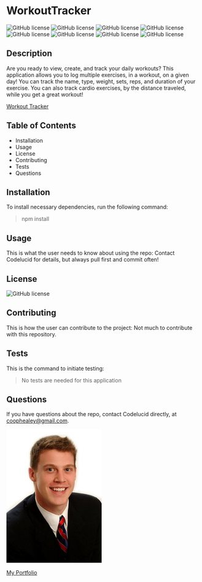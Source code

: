 # WorkoutTracker 

![GitHub license](https://img.shields.io/badge/Skill-HTML-brightgreen) ![GitHub license](https://img.shields.io/badge/Skill-CSS-blue) ![GitHub license](https://img.shields.io/badge/Skill-JavaScript-red) ![GitHub license](https://img.shields.io/badge/Skill-Express-yellow) ![GitHub license](https://img.shields.io/badge/Skill-NodeJS-green) ![GitHub license](https://img.shields.io/badge/Skill-MongoDBAtlas-orange) ![GitHub license](https://img.shields.io/badge/Skill-Mongoose-blue) ![GitHub license](https://img.shields.io/badge/Deployment-Heroku-purple) 

## Description  

Are you ready to view, create, and track your daily workouts? This application allows you to log multiple exercises, in a workout, on a given day! You can track the name, type, weight, sets, reps, and duration of your exercise. You can also track cardio exercises, by the distance traveled, while you get a great workout! 

[Workout Tracker](https://workouttrackerforall.herokuapp.com/)

## Table of Contents
- Installation 
- Usage
- License
- Contributing
- Tests
- Questions  

## Installation  

To install necessary dependencies, run the following command:
>npm install  

## Usage  

This is what the user needs to know about using the repo:
Contact Codelucid for details, but always pull first and commit often!  

## License  

![GitHub license](https://img.shields.io/badge/license-None-brightgreen)

## Contributing  

This is how the user can contribute to the project:
Not much to contribute with this repository.  

## Tests  

This is the command to initiate testing:
>No tests are needed for this application  

## Questions  

If you have questions about the repo, contact Codelucid directly, at coophealey@gmail.com.

[![My Profile Picture](/profilePic.png)](https://github.com/codelucid "My Profile Picture")

[My Portfolio](https://codelucid.github.io/Portfolio/ "My Portfolio")